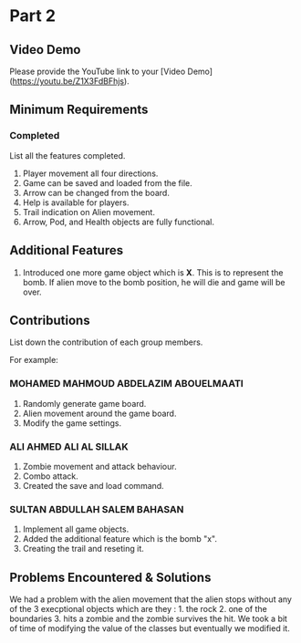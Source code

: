 # Part 2

## Video Demo

Please provide the YouTube link to your [Video Demo]
(https://youtu.be/Z1X3FdBFhjs).

## Minimum Requirements

### Completed

List all the features completed.

1. Player movement all four directions.
2. Game can be saved and loaded from the file.
3. Arrow can be changed from the board.
4. Help is available for players.
5. Trail indication on Alien movement.
6. Arrow, Pod, and Health objects are fully functional.

## Additional Features

1. Introduced one more game object which is **X**. This is to represent the bomb. If alien move to the bomb position, he will die and game will be over.

## Contributions

List down the contribution of each group members.

For example:

### MOHAMED MAHMOUD ABDELAZIM ABOUELMAATI

1. Randomly generate game board.
2. Alien movement around the game board.
3. Modify the game settings.
 

### ALI AHMED ALI AL SILLAK

1. Zombie movement and attack behaviour.
2. Combo attack.
3. Created the save and load command.


### SULTAN ABDULLAH SALEM BAHASAN

1. Implement all game objects.
2. Added the additional feature which is the bomb "x".
3. Creating the trail and reseting it.

## Problems Encountered & Solutions

We had a problem with the alien movement that the alien stops without any of the 3 execptional objects which are they : 1. the rock 2. one of the boundaries 3. hits a zombie and the zombie survives the hit.
We took a bit of time of modifying the value of the classes but eventually we modified it.
